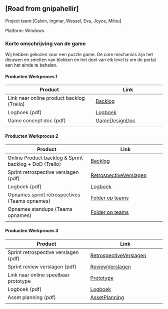 ## [Road from gnipahellir]
Project team:[Calvin, Ingmar, Wessel, Eva, Joyce, Milou]

Platform:
Windows

### Korte omschrijving van de game

Wij hebben gekozen voor een puzzle game. De core mechanics zijn het dieuwen en smelten van blokken en het doel van elk level is om de portal aan het einde te behalen.

#### Producten Werkproces 1
| Product  | Link |
| ------ |  ------ |
| Link naar online product backlog (Trello) | [Backlog]
| Logboek (pdf)                             | [Logboek]
| Game concept doc (pdf)                    | [GameDesignDoc]
|<img width=500/>|<img width=300/>|
   
#### Producten Werkproces 2
| Product  | Link |
| ------ |  ------ |
| Online Product backlog & Sprint backlog + DoD (Trello)    | [Backlog]
| Sprint retrospective verslagen (pdf)                      | [RetrospectiveVerslagen]
| Logboek (pdf)                                             | [Logboek]
| Opnames sprint retrospectives (Teams opnames)             | [Folder op teams]
| Opnames standups (Teams opnames)                          | [Folder op teams]
|<img width=500/>|<img width=300/>|
   
#### Producten Werkproces 3
| Product  | Link |
| ------ |  ------ |
| Sprint retrospective verslagen (pdf)  | [RetrospectiveVerslagen]
| Sprint review verslagen (pdf)         | [ReviewVerslagen]
| Link naar online speelbaar prototype  | [Prototype]
| Logboek (pdf)                         | [Logboek]
| Asset planning (pdf)                  | [AssetPlanning]
|<img width=500/>|<img width=300/>|

   [Backlog]: <https://trello.com/b/t2qXeH9d/hellia>
   [Logboek]: <https://docs.google.com/spreadsheets/d/1tDrZ8fX7jP0w2hCwREO-HmhyLi4ouiQXwd5eqgX6rDc/edit?usp=sharing>
   [GameDesignDoc]: <https://docs.google.com/document/d/1X8w5dRuU9g5nfQ2QCCFAKI6omYNJrcBamgBn_oaYEVU/edit>
   [RetrospectiveVerslagen]: <>
   [ReviewVerslagen]: <>
   [Prototype]: <https://drive.google.com/file/d/1y2W1dx5Jl7iveq_Efwup67ssijkLqh93/view?usp=sharing>
   [Folder op teams]: <https://teams.microsoft.com/_#/school/files/Team%2003?threadId=19%3Abfb439f003e7454897270061ceb4a8ef%40thread.tacv2&ctx=channel&context=Opnamens&rootfolder=%252Fteams%252FMytheGDGA2021-Team3%252FGedeelde%2520documenten%252FTeam%25203%252FOpnamens>
   [AssetPlanning]: <https://trello.com/b/t2qXeH9d/hellia>
   

